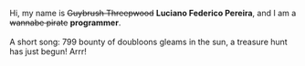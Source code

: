 Hi, my name is ~~Guybrush Threepwood~~ **Luciano Federico Pereira**, and I am a ~~wannabe pirate~~ **programmer**.<br><br>A short song: 799 bounty of doubloons gleams in the sun, a treasure hunt has just begun! Arrr!
